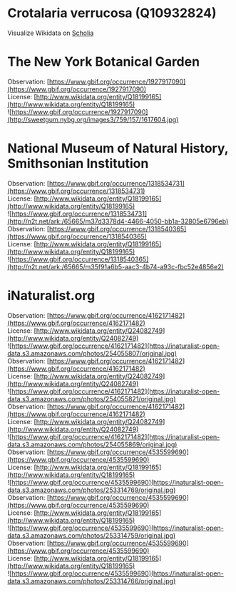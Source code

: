 
Crotalaria verrucosa (Q10932824)
================================
  
Visualize Wikidata on [Scholia](https://scholia.toolforge.org/taxon/Q10932824)
# The New York Botanical Garden
  
Observation: [https://www.gbif.org/occurrence/1927917090](https://www.gbif.org/occurrence/1927917090)  
License: [http://www.wikidata.org/entity/Q18199165](http://www.wikidata.org/entity/Q18199165)  
![https://www.gbif.org/occurrence/1927917090](http://sweetgum.nybg.org/images3/759/157/1617604.jpg)
# National Museum of Natural History, Smithsonian Institution
  
Observation: [https://www.gbif.org/occurrence/1318534731](https://www.gbif.org/occurrence/1318534731)  
License: [http://www.wikidata.org/entity/Q18199165](http://www.wikidata.org/entity/Q18199165)  
![https://www.gbif.org/occurrence/1318534731](http://n2t.net/ark:/65665/m37d3378d4-4466-4050-bb1a-32805e6796eb)  
Observation: [https://www.gbif.org/occurrence/1318540365](https://www.gbif.org/occurrence/1318540365)  
License: [http://www.wikidata.org/entity/Q18199165](http://www.wikidata.org/entity/Q18199165)  
![https://www.gbif.org/occurrence/1318540365](http://n2t.net/ark:/65665/m35f91a6b5-aac3-4b74-a93c-fbc52e4856e2)
# iNaturalist.org
  
Observation: [https://www.gbif.org/occurrence/4162171482](https://www.gbif.org/occurrence/4162171482)  
License: [http://www.wikidata.org/entity/Q24082749](http://www.wikidata.org/entity/Q24082749)  
![https://www.gbif.org/occurrence/4162171482](https://inaturalist-open-data.s3.amazonaws.com/photos/254055807/original.jpg)  
Observation: [https://www.gbif.org/occurrence/4162171482](https://www.gbif.org/occurrence/4162171482)  
License: [http://www.wikidata.org/entity/Q24082749](http://www.wikidata.org/entity/Q24082749)  
![https://www.gbif.org/occurrence/4162171482](https://inaturalist-open-data.s3.amazonaws.com/photos/254055821/original.jpg)  
Observation: [https://www.gbif.org/occurrence/4162171482](https://www.gbif.org/occurrence/4162171482)  
License: [http://www.wikidata.org/entity/Q24082749](http://www.wikidata.org/entity/Q24082749)  
![https://www.gbif.org/occurrence/4162171482](https://inaturalist-open-data.s3.amazonaws.com/photos/254055869/original.jpg)  
Observation: [https://www.gbif.org/occurrence/4535599690](https://www.gbif.org/occurrence/4535599690)  
License: [http://www.wikidata.org/entity/Q18199165](http://www.wikidata.org/entity/Q18199165)  
![https://www.gbif.org/occurrence/4535599690](https://inaturalist-open-data.s3.amazonaws.com/photos/253314769/original.jpg)  
Observation: [https://www.gbif.org/occurrence/4535599690](https://www.gbif.org/occurrence/4535599690)  
License: [http://www.wikidata.org/entity/Q18199165](http://www.wikidata.org/entity/Q18199165)  
![https://www.gbif.org/occurrence/4535599690](https://inaturalist-open-data.s3.amazonaws.com/photos/253314759/original.jpg)  
Observation: [https://www.gbif.org/occurrence/4535599690](https://www.gbif.org/occurrence/4535599690)  
License: [http://www.wikidata.org/entity/Q18199165](http://www.wikidata.org/entity/Q18199165)  
![https://www.gbif.org/occurrence/4535599690](https://inaturalist-open-data.s3.amazonaws.com/photos/253314766/original.jpg)